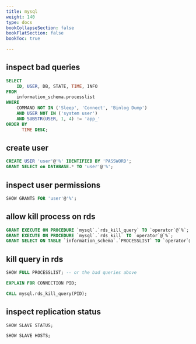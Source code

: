```yaml
---
title: mysql
weight: 140
type: docs
bookCollapseSection: false
bookFlatSection: false
bookToc: true

---
```


## inspect bad queries

```sql
SELECT
    ID, USER, DB, STATE, TIME, INFO
FROM
    information_schema.processlist
WHERE
    COMMAND NOT IN ('Sleep', 'Connect', 'Binlog Dump')
    AND USER NOT IN ('system user')
    AND SUBSTR(USER, 1, 4) != 'app_'
ORDER BY
	  TIME DESC;
```

## create user
```sql
CREATE USER 'user'@'%' IDENTIFIED BY 'PASSWORD';
GRANT SELECT on DATABASE.* TO 'user'@'%';
```

## inspect user permissions
```sql
SHOW GRANTS FOR 'user'@'%';
```

## allow kill process on rds
```sql
GRANT EXECUTE ON PROCEDURE `mysql`.`rds_kill_query` TO `operator`@`%`;
GRANT EXECUTE ON PROCEDURE `mysql`.`rds_kill` TO `operator`@`%`;
GRANT SELECT ON TABLE `information_schema`.`PROCESSLIST` TO `operator`@`%`;
```

## kill query in rds

```sql
SHOW FULL PROCESSLIST; -- or the bad queries above

EXPLAIN FOR CONNECTION PID;

CALL mysql.rds_kill_query(PID);
```


## inspect replication status

```sql
SHOW SLAVE STATUS;

SHOW SLAVE HOSTS;
```
